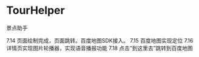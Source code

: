 # TourHelper
景点助手

7.14 页面绘制完成，页面跳转。百度地图SDK接入。
7.15 百度地图实现定位
7.16 详情页实现图片轮播器，实现语音播报功能
7.18 点击“到这里去”跳转到百度地图